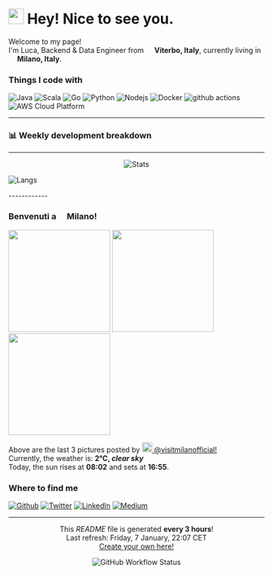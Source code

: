 <h1><img src="https://emojis.slackmojis.com/emojis/images/1531849430/4246/blob-sunglasses.gif?1531849430" width="30"/> Hey! Nice to see you.</h1>


<p>Welcome to my page! </br> I'm Luca, Backend & Data Engineer from <img src="https://cdn-icons-png.flaticon.com/512/197/197626.png" width="13"/> <b>Viterbo, Italy</b>, currently living in <img src="https://cdn-icons-png.flaticon.com/512/197/197626.png" width="13"/> <b>Milano, Italy</b>. </p>
<h3>Things I code with</h3>
<p>
  <img alt="Java" src="https://img.shields.io/badge/Java-ED8B00?style=for-the-badge&logo=java&logoColor=white" />
  <img alt="Scala" src="https://img.shields.io/badge/Scala-DC322F?style=for-the-badge&logo=scala&logoColor=white" />
  <img alt="Go" src="https://img.shields.io/badge/Go-00ADD8?style=for-the-badge&logo=go&logoColor=white" />
  <img alt="Python" src="https://img.shields.io/badge/Python-3776AB?style=for-the-badge&logo=python&logoColor=white" />
  <img alt="Nodejs" src="https://img.shields.io/badge/-Nodejs-43853d?style=for-the-badge&logo=Node.js&logoColor=white" />
  <img alt="Docker" src="https://img.shields.io/badge/-Docker-46a2f1?style=for-the-badge&logo=docker&logoColor=white" />
  <img alt="github actions" src="https://img.shields.io/badge/-Github_Actions-2088FF?style=for-the-badge&logo=github-actions&logoColor=white" />
  <img alt="AWS Cloud Platform" src="https://img.shields.io/badge/Amazon_AWS-232F3E?style=for-the-badge&logo=amazon-aws&logoColor=white" />
</p>

------------
<h3>📊 Weekly development breakdown</h3>

<!--START_SECTION:waka-->

<!--END_SECTION:waka-->

------------
<p align="center">
  <img alt="Stats" src="https://github-readme-stats.vercel.app/api?username=Lukpier" /></p>
  <img alt="Langs" src="https://github-readme-stats.vercel.app/api/top-langs/?username=Lukpier&theme=blue-green)](https://github.com/anuraghazra/github-readme-stats" />
</p>
------------
<h3>Benvenuti a <img src="https://cdn-icons-png.flaticon.com/512/197/197626.png" width="13"/> Milano!</h3>
<p><img width="200" src="https:&#x2F;&#x2F;cdn2.dumpor.com&#x2F;view?q&#x3D;%3D%3DwM4YmZidTPkl2cfNmbfZSN3IjQGRUM20TZvZydRFmUvNXSmdDc4EjQQp0ShxWcjJ3QL52YXNGUaBFcLpGSw5Gcyl2X2hGbtQVQfBDM9g2bmQTL30jYjNmJBFUQBJ0ZNBDZmJUQ90GZlZiTxhHSxkDWBdmNudjcFtmSTVUZ9MGav91Yu9lJ2ATM9QXYj91Yu9lJ0Vmbu4GZjJmZuEmbm5SMtIjM2VWam5SbhJ3ZhR3culWP0h2Xj52X%2FcGcq5ibfRDM5kDO2UDN0kjN1ITO1kDMwMzXwcjMwEDNxIDMzEjN2gjN08lM5UjN4IDMzEzLwgDMxgHM4ATMw9SNzU2L1ETL1gDOy4SM1Q3L29Cdl5mLuR2YiZmLh5mZuETLyIjdllmZu0WYydWY0Nnbp9yL6MHc0RHa" /> <img width="200" src="https:&#x2F;&#x2F;cdn1.dumpor.com&#x2F;view?q&#x3D;%3DMDOmZmY30DZpN3Xj52XmgjMBNjREFjN9U2bmE0Q3x2QOZETTdVR3lGONlXSx4kTwgWbuRGN6FHTZBVc00kcrh1bYxUdPlUOUF0XwATPo9mJ00yN9I2YjZSQBFUQCdWTwQmZCFUPtRWZmk0YB1kT5gVQnxGaEBjcQllUfBXPjh2bfNmbfZSMwETP0F2YfNmbfZCdl5mLuR2YiZmLh5mZuITLyIjdllmZu0WYydWY0Nnbp1Ddo91Yu91PnBnau42XyMzMwIDN1gDO5QTMxgDNxUjN281NzgTOzgTMzcjMyYTMyUzXzcDM4ITM1kzLwgDMxgHM4ATMz9SNzU2L1ETL1gDOy4SM1Q3L29Cdl5mLuR2YiZmLh5mZuITLyIjdllmZu0WYydWY0Nnbp9yL6MHc0RHa" /> <img width="200" src="https:&#x2F;&#x2F;cdn1.dumpor.com&#x2F;view?q&#x3D;%3DMDOmZmY30DZpN3Xj52XmETMDNDMFFjN9U2bmc2Q0BzUwpENygzRu5kezVGTxsGVxwmetZ3UPVzZvJnd6ZXLYZ2aLdUWYxEOUF0XwATPo9mJ00yN9I2YjZSQBFUQCdWTwQmZCFUPtRWZm02ZthXLfhVQjh2SvlFZxEUcGFTPjh2bfNmbfZCOwETP0F2YfNmbfZCdl5mLuR2YiZmLh5mZuETLyIjdllmZu0WYydWY0Nnbp1Ddo91Yu91PnBnau42XzATN3IjN1MjN1ITN1UjM2gjM18FN0cDN5cTM0UzN1YTMzEzX0MDO4EDOzkzLwgDMxgHM4ATMw9SNzU2L1ETL1gDOy4SM1Q3L29Cdl5mLuR2YiZmLh5mZuETLyIjdllmZu0WYydWY0Nnbp9yL6MHc0RHa" /></p>
<p>Above are the last 3 pictures posted by <a href="https://www.instagram.com/visitmilanofficial/" target="_blank"><img src="https://upload.wikimedia.org/wikipedia/commons/thumb/e/e7/Instagram_logo_2016.svg/1024px-Instagram_logo_2016.svg.png" width="20"/> @visitmilanofficial!</a><br/>Currently, the weather is: <b> 2°C, <i>clear sky</i></b></br>Today, the sun rises at <b>08:02</b> and sets at <b>16:55</b>.</p>
<h3>Where to find me</h3>
<p><a href="https://github.com/Lukpier" target="_blank"><img alt="Github" src="https://img.shields.io/badge/GitHub-%2312100E.svg?&style=for-the-badge&logo=Github&logoColor=white" /></a> <a href="https://twitter.com/luk_pierri" target="_blank"><img alt="Twitter" src="https://img.shields.io/badge/twitter-%231DA1F2.svg?&style=for-the-badge&logo=twitter&logoColor=white" /></a> <a href="https://www.linkedin.com/in/luca-pierri-581871151/" target="_blank"><img alt="LinkedIn" src="https://img.shields.io/badge/linkedin-%230077B5.svg?&style=for-the-badge&logo=linkedin&logoColor=white" /></a> <a href="https://medium.com/@lukepier95" target="_blank"><img alt="Medium" src="https://img.shields.io/badge/medium-%2312100E.svg?&style=for-the-badge&logo=medium&logoColor=white" /></a>
</p>

------------
<p align="center">This <i>README</i> file is generated <b>every 3 hours</b>!</br>Last refresh: Friday, 7 January, 22:07 CET<br /><a href="https://medium.com/@th.guibert/how-to-create-a-self-updating-readme-md-for-your-github-profile-f8b05744ca91">Create your own here!</a></p>
<p align="center"><img alt="GitHub Workflow Status" src="https://img.shields.io/github/workflow/status/Lukpier/Lukpier/README%20build?style=for-the-badge"></p>

